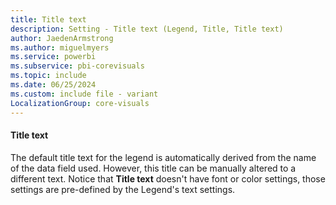 ```yaml
---
title: Title text
description: Setting - Title text (Legend, Title, Title text)
author: JaedenArmstrong
ms.author: miguelmyers
ms.service: powerbi
ms.subservice: pbi-corevisuals
ms.topic: include
ms.date: 06/25/2024
ms.custom: include file - variant
LocalizationGroup: core-visuals
---
```

#### Title text

The default title text for the legend is automatically derived from the name of the data field used. However, this title can be manually altered to a different text. Notice that **Title text** doesn't have font or color settings, those settings are pre-defined by the Legend's text settings.
